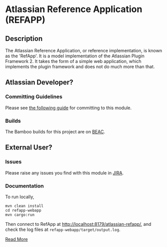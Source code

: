 # Atlassian Reference Application (REFAPP)

## Description

The Atlassian Reference Application, or reference implementation, is known as the 'RefApp'. It is a
model implementation of the Atlassian Plugin Framework 2. It takes the form of a simple web
application, which implements the plugin framework and does not do much more than that.

## Atlassian Developer?

### Committing Guidelines

Please see [the following guide](https://extranet.atlassian.com/x/Uouvdg) for committing to this module.

### Builds

The Bamboo builds for this project are on [BEAC](https://extranet-bamboo.internal.atlassian.com/browse/REFAPP).

## External User?

### Issues

Please raise any issues you find with this module in [JIRA](https://ecosystem.atlassian.net/browse/REFAPP).

### Documentation

To run locally,

    mvn clean install
    cd refapp-webapp
    mvn cargo:run

Then connect to RefApp at [http://localhost:8179/atlassian-refapp/](http://localhost:8179/atlassian-refapp/),
and check the log files at `refapp-webapp/target/output.log`.

[Read More](https://developer.atlassian.com/display/DOCS/About+the+Atlassian+RefApp)
